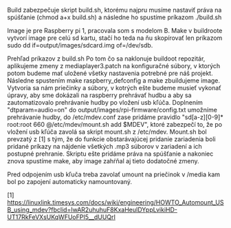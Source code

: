 Build zabezpečuje skript build.sh, ktorému najpru musíme nastaviť práva na spúšťanie (chmod a+x build.sh) a následne ho spustíme príkazom ./build.sh

Image je pre Raspberry pi 1, pracovala som s modelom B. Make v buildroote vytvorí image pre celú sd kartu, stačí ho teda na ňu skopírovať len príkazom sudo dd if=output/images/sdcard.img of=/dev/sdb.

Prehľad príkazov z build.sh
Po tom čo sa naklonuje buildoot repozitár, aplikujeme zmeny z mediaplayer3.patch na konfiguračné súbory, v ktorých potom budeme mať uložené všetky nastavenia potrebné pre náš projekt. Následne spustením make raspberry_defconfig a make zbuildujeme image. Vytvoria sa nám priečinky a súbory, v kotrých ešte budeme musieť vykonať úpravy, aby sme dokázali na raspberry prehrávať hudbu a aby sa zautomatizovalo prehrávanie hudby po vložení usb kľúča. Doplnením "dtparam=audio=on" do output/images/rpi-firmware/config.txt umožníme prehrávanie hudby, do /etc/mdev.conf zase pridáme pravidlo "sd[a-z][0-9]* root:root 660 @/etc/mdev/mount.sh add \$MDEV", ktoré zabezpečí to, že po vložení usb kľúča zavolá sa skript mount.sh z /etc/mdev. Mount.sh bol prevzatý z [1] s tým, že do funkcie obstarávajúcej pridanie zariadenia boli pridané príkazy na nájdenie všetkých .mp3 súborov v zariadení a ich postupné prehranie. Skriptu ešte pridáme práva na spúšťanie a nakoniec znova spustíme make, aby image zahŕňal aj tieto dodatočné zmeny.

Pred odpojením usb kľuča treba zavolať umount na priečinok v /media kam bol po zapojení automaticky namountovaný.

[1] https://linuxlink.timesys.com/docs/wiki/engineering/HOWTO_Automount_USB_using_mdev?fbclid=IwAR2uhuhuF8KxaHeuIDYppLvikiHD-UT17RkFeVXsUKqWFUoFPI5__dUUQrI

